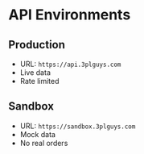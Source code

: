 # API Environments

## Production
- URL: `https://api.3plguys.com`
- Live data
- Rate limited

## Sandbox
- URL: `https://sandbox.3plguys.com`
- Mock data
- No real orders
